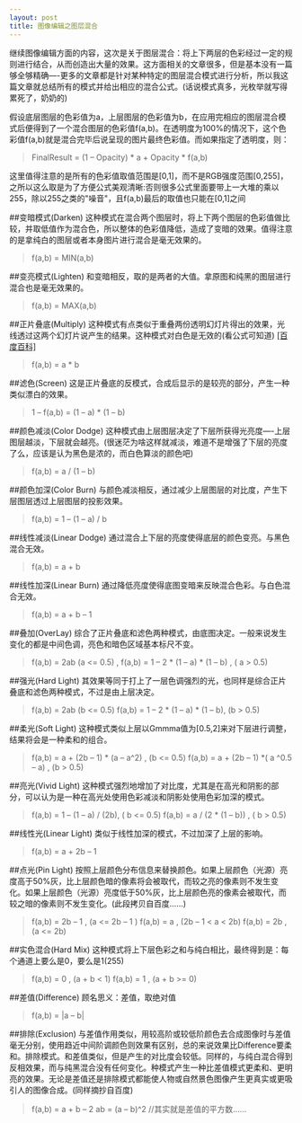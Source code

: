 ```yaml
---
layout: post
title: 图像编辑之图层混合
---
```


继续图像编辑方面的内容，这次是关于图层混合：将上下两层的色彩经过一定的规则进行结合，从而创造出大量的效果。这方面相关的文章很多，但是基本没有一篇够全够精确—-更多的文章都是针对某种特定的图层混合模式进行分析，所以我这篇文章就总结所有的模式并给出相应的混合公式。(话说模式真多，光枚举就写得累死了，奶奶的)

假设底层图层的色彩值为a，上层图层的色彩值为b，在应用完相应的图层混合模式后便得到了一个混合图层的色彩值f(a,b)。在透明度为100%的情况下，这个色彩值f(a,b)就是混合完毕后说呈现的图片最终色彩值。而如果指定了透明度，则：
> FinalResult = (1 – Opacity) * a + Opacity * f(a,b)

这里值得注意的是所有的色彩值取值范围是[0,1]，而不是RGB强度范围[0,255]，之所以这么取是为了方便公式美观清晰:否则很多公式里面要带上一大堆的乘以255，除以255之类的"噪音"，且f(a,b)最后的取值也只能在[0,1]之间


##变暗模式(Darken) 
这种模式在混合两个图层时，将上下两个图层的色彩值做比较，并取低值作为混合色，所以整体的色彩值降低，造成了变暗的效果。值得注意的是拿纯白的图层或者本身图片进行混合是毫无效果的。
>  f(a,b) = MIN(a,b)

##变亮模式(Lighten)
和变暗相反，取的是两者的大值。拿原图和纯黑的图层进行混合也是毫无效果的。
> f(a,b) = MAX(a,b)

##正片叠底(Multiply)
这种模式有点类似于重叠两份透明幻灯片得出的效果，光线透过这两个幻灯片说产生的结果。这种模式对白色是无效的(看公式可知道) [[百度百科]][1]
> f(a,b) = a * b

##滤色(Screen)
这是正片叠底的反模式，合成后显示的是较亮的部分，产生一种类似漂白的效果。
> 1 – f(a,b) = (1 – a) * (1 – b)

##颜色减淡(Color Dodge)
这种模式由上层图层决定了下层所获得光亮度—-上层图层越淡，下层就会越亮。(很迷茫为啥这样就减淡，难道不是增强了下层的亮度了么，应该是认为黑色是浓的，而白色算淡的颜色吧)     
> f(a,b) = a / (1 – b)

##颜色加深(Color Burn)
与颜色减淡相反，通过减少上层图层的对比度，产生下层图层透过上层图层的投影效果。
> f(a,b) = 1 – (1 – a) / b

##线性减淡(Linear Dodge)
通过混合上下层的亮度使得底层的颜色变亮。与黑色混合无效。
> f(a,b) = a + b

##线性加深(Linear Burn)
通过降低亮度使得底图变暗来反映混合色彩。与白色混合无效。
>  f(a,b) = a + b – 1

##叠加(OverLay)
综合了正片叠底和滤色两种模式，由底图决定。一般来说发生变化的都是中间色调，亮色和暗色区域基本标尺不变。
> f(a,b) = 2ab (a <= 0.5) , 
               f(a,b) = 1 – 2 * (1 – a) * (1 – b) , ( a > 0.5)
               
##强光(Hard Light)
其效果等同于打上了一层色调强烈的光，也同样是综合正片叠底和滤色两种模式，不过是由上层决定。
> f(a,b) = 2ab (b <= 0.5)
               f(a,b) = 1 – 2 * (1 – a) * (1 – b), (b > 0.5)
               
##柔光(Soft Light)
这种模式类似上层以Gmmma值为[0.5,2]来对下层进行调整，结果将会是一种柔和的组合。
> f(a,b) = a + (2b – 1) * (a – a^2) , (b <= 0.5)
                f(a,b) = a + (2b – 1)  *( a ^0.5 – a) , (b > 0.5)
                
##亮光(Vivid Light)
这种模式强烈地增加了对比度，尤其是在高光和阴影的部分，可以认为是一种在高光处使用色彩减淡和阴影处使用色彩加深的模式。
>  f(a,b) = 1 – (1 – a) / (2b),  ( b <= 0.5)
                   f(a,b) = a / (2 * (1 – b)) , ( b > 0.5)
                   
##线性光(Linear Light)
类似于线性加深的模式，不过加深了上层的影响。
> f(a,b) = a + 2b – 1

##点光(Pin Light)
按照上层颜色分布信息来替换颜色。如果上层颜色（光源）亮度高于50%灰，比上层颜色暗的像素将会被取代，而较之亮的像素则不发生变化。如果上层颜色（光源）亮度低于50%灰，比上层颜色亮的像素会被取代，而较之暗的像素则不发生变化。(此段拷贝自百度……)
> f(a,b) = 2b – 1 ,  (a <= 2b – 1 )
                 f(a,b) = a ,  (2b – 1 < a  < 2b)
                 f(a,b) = 2b ,  (a <= 2b)
                 
##实色混合(Hard Mix)
这种模式将上下层色彩之和与纯白相比，最终得到是：每个通道上要么是0，要么是1(255)
> f(a,b) = 0 ,  (a + b < 1)
                  f(a,b) = 1 ,  (a + b >= 0)
                  
##差值(Difference)
顾名思义：差值，取绝对值
> f(a,b) = |a – b|

##排除(Exclusion)
 与差值作用类似，用较高阶或较低阶颜色去合成图像时与差值毫无分别，使用趋近中间阶调颜色则效果有区别，总的来说效果比Difference要柔和。排除模式。和差值类似，但是产生的对比度会较低。同样的，与纯白混合得到反相效果，而与纯黑混合没有任何变化。种模式产生一种比差值模式更柔和、更明亮的效果。无论是差值还是排除模式都能使人物或自然景色图像产生更真实或更吸引人的图像合成。(同样摘抄自百度)
> f(a,b) = a + b – 2 ab = (a – b)^2  //其实就是差值的平方数……


  [1]: http://baike.baidu.com/view/935980.htm